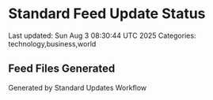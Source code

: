 # Standard Feed Update Status
Last updated: Sun Aug  3 08:30:44 UTC 2025
Categories: technology,business,world

## Feed Files Generated

Generated by Standard Updates Workflow

